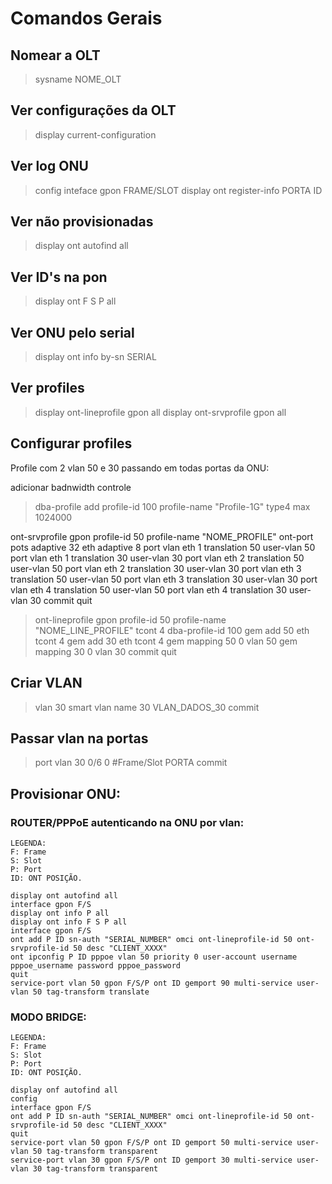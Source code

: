 
# Comandos Gerais
## Nomear a OLT
>sysname NOME_OLT


## Ver configurações da OLT
>display current-configuration


## Ver log ONU
>config
>inteface gpon FRAME/SLOT
>display ont register-info PORTA ID


## Ver não provisionadas
>display ont autofind all


## Ver ID's na pon 
>display ont F S P all

## Ver ONU pelo serial
>display ont info by-sn SERIAL	



## Ver profiles
>display ont-lineprofile gpon all
>display ont-srvprofile gpon all


## Configurar profiles

Profile com 2 vlan 50 e 30 passando em todas portas da ONU:

adicionar badnwidth controle

>dba-profile add profile-id 100 profile-name "Profile-1G" type4 max 1024000


ont-srvprofile gpon profile-id 50 profile-name "NOME_PROFILE"
	  ont-port pots adaptive 32 eth adaptive 8
	  port vlan eth 1 translation 50 user-vlan 50
	  port vlan eth 1 translation 30 user-vlan 30
	  port vlan eth 2 translation 50 user-vlan 50
	  port vlan eth 2 translation 30 user-vlan 30
	  port vlan eth 3 translation 50 user-vlan 50
	  port vlan eth 3 translation 30 user-vlan 30
	  port vlan eth 4 translation 50 user-vlan 50
	  port vlan eth 4 translation 30 user-vlan 30
	  commit
	  quit


>ont-lineprofile gpon profile-id 50 profile-name "NOME_LINE_PROFILE"
	  tcont 4 dba-profile-id 100
	  gem add 50 eth tcont 4
	  gem add 30 eth tcont 4
	  gem mapping 50 0 vlan 50
	  gem mapping 30 0 vlan 30
	  commit
	  quit



## Criar VLAN 

>vlan 30 smart 
>vlan name 30 VLAN_DADOS_30
>commit


## Passar vlan na portas

>port vlan 30 0/6 0   #Frame/Slot PORTA
>commit




## Provisionar ONU:

### ROUTER/PPPoE autenticando na ONU por vlan:

	LEGENDA: 
	F: Frame 
	S: Slot 
	P: Port
	ID: ONT POSIÇÃO. 

	display ont autofind all
	interface gpon F/S
	display ont info P all
	display ont info F S P all
	interface gpon F/S
	ont add P ID sn-auth "SERIAL_NUMBER" omci ont-lineprofile-id 50 ont-srvprofile-id 50 desc "CLIENT_XXXX"              
	ont ipconfig P ID pppoe vlan 50 priority 0 user-account username pppoe_username password pppoe_password
	quit
	service-port vlan 50 gpon F/S/P ont ID gemport 90 multi-service user-vlan 50 tag-transform translate




### MODO BRIDGE: 

	LEGENDA: 
	F: Frame 
	S: Slot 
	P: Port
	ID: ONT POSIÇÃO. 

	display onf autofind all
	config
	interface gpon F/S
	ont add P ID sn-auth "SERIAL_NUMBER" omci ont-lineprofile-id 50 ont-srvprofile-id 50 desc "CLIENT_XXXX"
	quit
	service-port vlan 50 gpon F/S/P ont ID gemport 50 multi-service user-vlan 50 tag-transform transparent
	service-port vlan 30 gpon F/S/P ont ID gemport 30 multi-service user-vlan 30 tag-transform transparent

